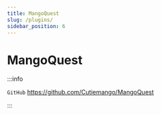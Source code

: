 ```yaml
---
title: MangoQuest
slug: /plugins/
sidebar_position: 6
---
```


# MangoQuest

:::info

`GitHub` https://github.com/Cutiemango/MangoQuest

:::
